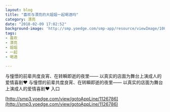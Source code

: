 ```yaml
---
layout: blog
title: "喜欢与漂亮的大姐姐一起喝酒吗"
category: 漂亮
date: "2018-02-09 17:02:52"
background-image: 'http://smp.yoedge.com/smp-app/resource/viewImage/1004399appline.png'
tags:
- 喜欢
- 漂亮
- 姐姐
- 一起
- 喝酒

---
```

与憧憬的前辈共度良宵、在转瞬即逝的夜里—— 以真实的店面为舞台上演成人的爱情喜剧❤
与憧憬的前辈共度良宵、在转瞬即逝的夜里—— 以真实的店面为舞台上演成人的爱情喜剧❤
入口

[http://smp3.yoedge.com/view/gotoAppLine/1126786](http://smp3.yoedge.com/view/gotoAppLine/1126786)

        
